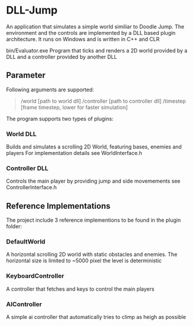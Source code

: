 # DLL-Jump
An application that simulates a simple world similiar to Doodle Jump.
The environment and the controls are implemented by a DLL based plugin architecture.
It runs on Windows and is written in C++ and CLR

bin/Evaluator.exe
Program that ticks and renders a 2D world provided by a DLL and a controller provided by another DLL

## Parameter
Following arguments are supported:
> /world [path to world dll]
> /controller [path to controller dll]
> /timestep [frame timestep, lower for faster simulation]

The program supports two types of plugins:
### World DLL
Builds and simulates a scrolling 2D World, featuring bases, enemies and players
For implementation details see WorldInterface.h

### Controller DLL
Controls the main player by providing jump and side movemements
see ControllerInterface.h

## Reference Implementations
The project include 3 reference implementions to be found in the plugin folder:
### DefaultWorld
A horizontal scrolling 2D world with static obstacles and enemies. The horizontal size is limited to ~5000 pixel the level is deterministic
### KeyboardController
A controller that fetches <space> and <arrow> keys to control the main players
### AIController
A simple ai controller that automatically tries to climp as heigh as possible



